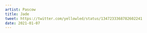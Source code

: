 ```yaml
---
artist: Pascow
title: Jade
tweet: https://twitter.com/yellowled/status/1347233368782602241
date: 2021-01-07
---
```

